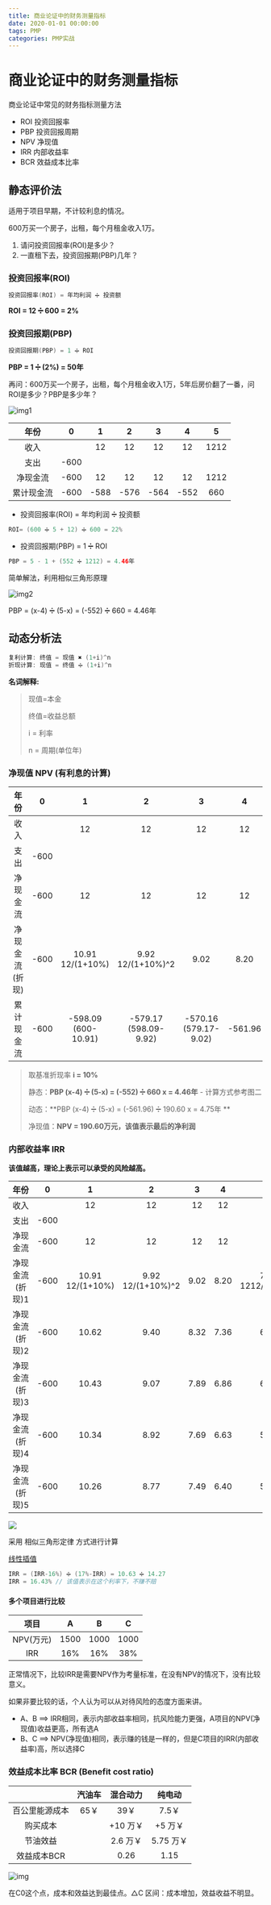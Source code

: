 ```yaml
---
title: 商业论证中的财务测量指标
date: 2020-01-01 00:00:00
tags: PMP
categories: PMP实战
---
```



# 商业论证中的财务测量指标

商业论证中常见的财务指标测量方法

- ROI 投资回报率
- PBP 投资回报周期
- NPV 净现值
- IRR 内部收益率
- BCR 效益成本比率



## 静态评价法

适用于项目早期，不计较利息的情况。

600万买一个房子，出租，每个月租金收入1万。

1. 请问投资回报率(ROI)是多少？
2. 一直租下去，投资回报期(PBP)几年？

### 投资回报率(ROI)

```java
投资回报率(ROI) = 年均利润 ➗ 投资额 
```

**ROI = 12 ➗ 600 = 2%**



### 投资回报期(PBP)

```java
投资回报期(PBP) = 1 ➗ ROI
```

**PBP = 1 ➗ (2%) = 50年**



再问：600万买一个房子，出租，每个月租金收入1万，5年后房价翻了一番，问ROI是多少？PBP是多少年？

![img1](/images/pmp/pmp-01.png)



|    年份    |  0   |  1   |  2   |  3   |  4   |  5   |
| :--------: | :--: | :--: | :--: | :--: | :--: | :--: |
|    收入    |      |  12  |  12  |  12  |  12  | 1212 |
|    支出    | -600 |      |      |      |      |      |
|  净现金流  | -600 |  12  |  12  |  12  |  12  | 1212 |
| 累计现金流 | -600 | -588 | -576 | -564 | -552 | 660  |



- 投资回报率(ROI) = 年均利润 ➗ 投资额 

```java
ROI= (600 ➗ 5 + 12) ➗ 600 = 22%
```

- 投资回报期(PBP) = 1 ➗ ROI

```java
PBP = 5 - 1 + (552 ➗ 1212) = 4.46年
```



简单解法，利用相似三角形原理

![img2](/images/pmp/pmp-02.png)



PBP =  (x-4) ➗ (5-x) = (-552) ➗ 660 = 4.46年



## 动态分析法

```java
复利计算: 终值 = 现值 ✖️ (1+i)^n
折现计算: 现值 = 终值 ➗ (1+i)^n
```

**名词解释:**

> 现值=本金
>
> 终值=收益总额
>
> i = 利率
>
> n = 周期(单位年)

### 净现值 NPV (有利息的计算)

|      年份      |  0   |           1            |            2             |             3             |    4    |            5             |
| :------------: | :--: | :--------------------: | :----------------------: | :-----------------------: | :-----: | :----------------------: |
|      收入      |      |           12           |            12            |            12             |   12    |           1212           |
|      支出      | -600 |                        |                          |                           |         |                          |
|    净现金流    | -600 |           12           |            12            |            12             |   12    |           1212           |
| 净现金流(折现) | -600 |  10.91<br>12/(1+10%)   |  9.92<br/>12/(1+10%)^2   |           9.02            |  8.20   | 752.56<br>1212/(1+10%)^5 |
|   累计现金流   | -600 | -598.09<br>(600-10.91) | -579.17<br>(598.09-9.92) | -570.16<br/>(579.17-9.02) | -561.96 |          190.60          |

> 取基准折现率 **i = 10%**
>
> 静态：**PBP   (x-4) ➗ (5-x) = (-552) ➗ 660  x = 4.46年** - 计算方式参考图二
>
> 动态：**PBP   (x-4) ➗ (5-x) = (-561.96) ➗ 190.60  x = 4.75年 **
>
> 净现值：**NPV = 190.60万元，该值表示最后的净利润**



### 内部收益率 IRR 

**该值越高，理论上表示可以承受的风险越高。**

|      年份       |  0   |          1          |           2           |  3   |  4   |            5             | i    | NPV    |
| :-------------: | :--: | :-----------------: | :-------------------: | :--: | :--: | :----------------------: | ---- | ------ |
|      收入       |      |         12          |          12           |  12  |  12  |           1212           |      |        |
|      支出       | -600 |                     |                       |      |      |                          |      |        |
|    净现金流     | -600 |         12          |          12           |  12  |  12  |           1212           |      |        |
| 净现金流(折现)1 | -600 | 10.91<br>12/(1+10%) | 9.92<br/>12/(1+10%)^2 | 9.02 | 8.20 | 752.56<br>1212/(1+10%)^5 | 10%  | 190.60 |
| 净现金流(折现)2 | -600 |        10.62        |         9.40          | 8.32 | 7.36 |          657.83          | 13%  | 93.52  |
| 净现金流(折现)3 | -600 |        10.43        |         9.07          | 7.89 | 6.86 |          602.58          | 15%  | 36.84  |
| 净现金流(折现)4 | -600 |        10.34        |         8.92          | 7.69 | 6.63 |          577.05          | 16%  | 10.63  |
| 净现金流(折现)5 | -600 |        10.26        |         8.77          | 7.49 | 6.40 |          552.81          | 17%  | -14.27 |

![](/images/pmp/pmp-03.png)



采用 相似三角形定律 方式进行计算

[线性插值](https://baike.baidu.com/item/%E7%BA%BF%E6%80%A7%E6%8F%92%E5%80%BC/19113392?fr=aladdin)

```java
IRR = (IRR-16%) ➗ (17%-IRR) = 10.63 ➗ 14.27
IRR = 16.43% // 该值表示在这个利率下，不赚不赔
```



#### 多个项目进行比较

|   项目    |  A   |  B   |  C   |
| :-------: | :--: | :--: | :--: |
| NPV(万元) | 1500 | 1000 | 1000 |
|    IRR    | 16%  | 16%  | 38%  |

正常情况下，比较IRR是需要NPV作为考量标准，在没有NPV的情况下，没有比较意义。

如果非要比较的话，个人认为可以从对待风险的态度方面来讲。

- A、B ==> IRR相同，表示内部收益率相同，抗风险能力更强，A项目的NPV(净现值)收益更高，所有选A
- B、C ==> NPV(净现值)相同，表示赚的钱是一样的，但是C项目的IRR(内部收益率)高，所以选择C



### 效益成本比率 BCR (Benefit cost ratio)

|                | 汽油车 | 混合动力 |  纯电动   |
| :------------: | :----: | :------: | :-------: |
| 百公里能源成本 |  65￥  |   39￥   |   7.5￥   |
|    购买成本    |        | +10 万￥ |  +5 万￥  |
|    节油效益    |        | 2.6 万￥ | 5.75 万￥ |
|  效益成本BCR   |        |   0.26   |   1.15    |

![img](/images/pmp/pmp-04.png)

在C0这个点，成本和效益达到最佳点。△C 区间：成本增加，效益收益不明显。